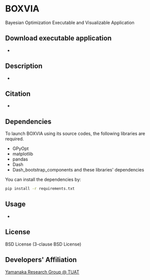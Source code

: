 # BOXVIA
Bayesian Optimization Executable and Visualizable Application

## Download executable application
-

## Description
-

## Citation
-

## Dependencies 
To launch BOXVIA using its source codes, the following libraries are required. 

- GPyOpt
- matplotlib
- pandas
- Dash
- Dash_bootstrap_components
and these libraries' dependencies

You can install the dependencies by:
```bash
pip install -r requirements.txt
```

## Usage
- 

## License
BSD License (3-clause BSD License)

## Developers' Affiliation
[Yamanaka Research Group @ TUAT](http://web.tuat.ac.jp/~yamanaka/)
